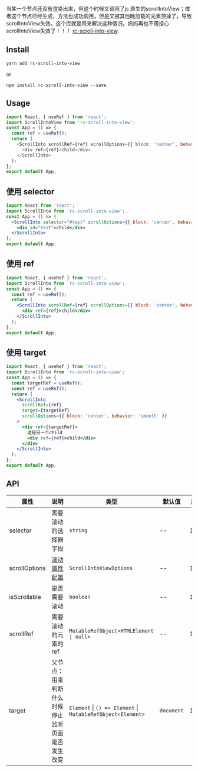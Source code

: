 
当某一个节点还没有渲染出来，但这个时候又调用了js 原生的scrollIntoView；或者这个节点已经生成，方法也成功调用，但是又被其他晚加载的元素顶掉了，导致scrollIntoView失效。这个库就是用来解决这种情况。妈妈再也不用担心scrollIntoView失效了！！！  [rc-scroll-into-view](https://github.com/972716557/rc-scroll-into-view).

## Install

`yarn add rc-scroll-into-view`

or

`npm install rc-scroll-into-view --save`

## Usage

```js
import React, { useRef } from 'react';
import ScrollIntoView from 'rc-scroll-into-view';
const App = () => {
  const ref = useRef();
  return (
    <ScrollInto scrollRef={ref} scrollOptions={{ block: 'center', behavior: 'smooth' }}>
      <div ref={ref}>child</div>
    </ScrollInto>
  );
};
export default App;
```

## 使用 selector

```jsx
import React from 'react';
import ScrollInto from 'rc-scroll-into-view';
const App = () => (
  <ScrollInto selector="#test" scrollOptions={{ block: 'center', behavior: 'smooth' }}>
    <div id="test">child</div>
  </ScrollInto>
);
export default App;
```

## 使用 ref

```jsx
import React, { useRef } from 'react';
import ScrollInto from 'rc-scroll-into-view';
const App = () => {
  const ref = useRef();
  return (
    <ScrollInto scrollRef={ref} scrollOptions={{ block: 'center', behavior: 'smooth' }}>
      <div ref={ref}>child</div>
    </ScrollInto>
  );
};
export default App;
```

## 使用 target

```jsx
import React, { useRef } from 'react';
import ScrollInto from 'rc-scroll-into-view';
const App = () => {
  const targetRef = useRef();
  const ref = useRef();
  return (
    <ScrollInto
      scrollRef={ref}
      target={targetRef}
      scrollOptions={{ block: 'center', behavior: 'smooth' }}
    >
      <div ref={targetRef}>
        这是另一个child
        <div ref={ref}>child</div>
      </div>
    </ScrollInto>
  );
};
export default App;
```

## API

| 属性 | 说明 | 类型 | 默认值 |  版本 |
| --- | --- | --- | --- | --- |
| selector | 需要滚动的选择器字段 | `string` | -- | 1.0.0 |
| scrollOptions | [滚动属性配置](https://developer.mozilla.org/zh-CN/docs/Web/API/Element/scrollIntoView) | `ScrollIntoViewOptions` | -- | 1.0.0 |
| isScrollable | 是否需要滚动 | `boolean` | -- | 1.0.0 |
| scrollRef | 需要滚动的元素的 ref | `MutableRefObject<HTMLElement \| null>` | -- | 1.0.0 |
| target | 父节点：用来判断什么时候停止监听页面是否发生改变 | `Element` \| `() => Element` \| `MutableRefObject<Element>` | `document` | 1.0.0 |

